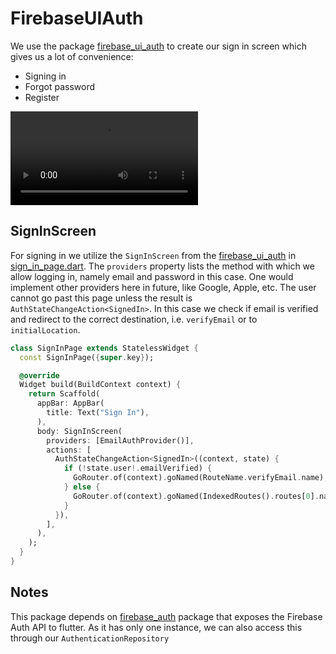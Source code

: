 # FirebaseUIAuth

We use the package [firebase_ui_auth](https://pub.dev/packages/firebase_ui_auth) to create our sign in screen which gives us a lot of convenience:
- Signing in
- Forgot password
- Register

![SignIn](/docs/images/SignIn.mp4)

## SignInScreen

For signing in we utilize the `SignInScreen` from the [firebase_ui_auth](https://pub.dev/packages/firebase_ui_auth) in [sign_in_page.dart](/lib/pages/signIn/sign_in_page.dart). The `providers` property lists the method with which we allow logging in, namely email and password in this case. One would implement other providers here in future, like Google, Apple, etc. The user cannot go past this page unless the result is `AuthStateChangeAction<SignedIn>`. In this case we check if email is verified and redirect to the correct destination, i.e. `verifyEmail` or to `initialLocation`. 
```dart
class SignInPage extends StatelessWidget {
  const SignInPage({super.key});

  @override
  Widget build(BuildContext context) {
    return Scaffold(
      appBar: AppBar(
        title: Text("Sign In"),
      ),
      body: SignInScreen(
        providers: [EmailAuthProvider()],
        actions: [
          AuthStateChangeAction<SignedIn>((context, state) {
            if (!state.user!.emailVerified) {
              GoRouter.of(context).goNamed(RouteName.verifyEmail.name);
            } else {
              GoRouter.of(context).goNamed(IndexedRoutes().routes[0].name);
            }
          }),
        ],
      ),
    );
  }
}
```

## Notes
This package depends on [firebase_auth](https://pub.dev/packages/firebase_auth) package that exposes the Firebase Auth API to flutter. As it has only one instance, we can also access this through our `AuthenticationRepository`